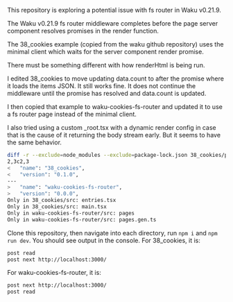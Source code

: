 This repository is exploring a potential issue with fs router in Waku v0.21.9.

The Waku v0.21.9 fs router middleware completes before the page server component resolves promises in the render function.

The 38_cookies example (copied from the waku github repository) uses the minimal client which waits for the server component render promise.

There must be something different with how renderHtml is being run.

I edited 38_cookies to move updating data.count to after the promise where it loads the items JSON. It still works fine. It does not continue the middleware until the promise has resolved and data.count is updated.

I then copied that example to waku-cookies-fs-router and updated it to use a fs router page instead of the minimal client.

I also tried using a custom _root.tsx with a dynamic render config in case that is the cause of it returning the body stream early. But it seems to have the same behavior.

```sh
diff -r --exclude=node_modules --exclude=package-lock.json 38_cookies/package.json waku-cookies-fs-router/package.json
2,3c2,3
<   "name": "38_cookies",
<   "version": "0.1.0",
---
>   "name": "waku-cookies-fs-router",
>   "version": "0.0.0",
Only in 38_cookies/src: entries.tsx
Only in 38_cookies/src: main.tsx
Only in waku-cookies-fs-router/src: pages
Only in waku-cookies-fs-router/src: pages.gen.ts
```

Clone this repository, then navigate into each directory, run `npm i` and `npm run dev`. You should see output in the console. For 38_cookies, it is:

```txt
post read
post next http://localhost:3000/
```

For waku-cookies-fs-router, it is:

```txt
post next http://localhost:3000/
post read
```
